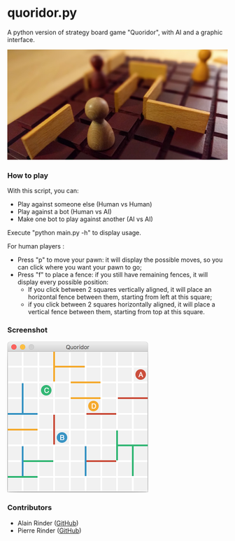 # quoridor.py
A python version of strategy board game "Quoridor", with AI and a graphic interface.

![](https://raw.githubusercontent.com/alainrinder/quoridor.py/master/img/Picture.600x300.jpg)

### How to play
With this script, you can:
* Play against someone else (Human vs Human)
* Play against a bot (Human vs AI)
* Make one bot to play against another (AI vs AI)

Execute "python main.py -h" to display usage.

For human players :
* Press "p" to move your pawn: it will display the possible moves, so you can click where you want your pawn to go;
* Press "f" to place a fence: if you still have remaining fences, it will display every possible position:
  * If you click between 2 squares vertically aligned, it will place an horizontal fence between them, starting from left at this square;
  * if you click between 2 squares horizontally aligned, it will place a vertical fence between them, starting from top at this square.


### Screenshot
![Screenshot](https://raw.githubusercontent.com/alainrinder/quoridor.py/master/img/Screenshot.png)

### Contributors
* Alain Rinder ([GitHub](https://github.com/alainrinder))
* Pierre Rinder ([GitHub](https://github.com/prinder))
